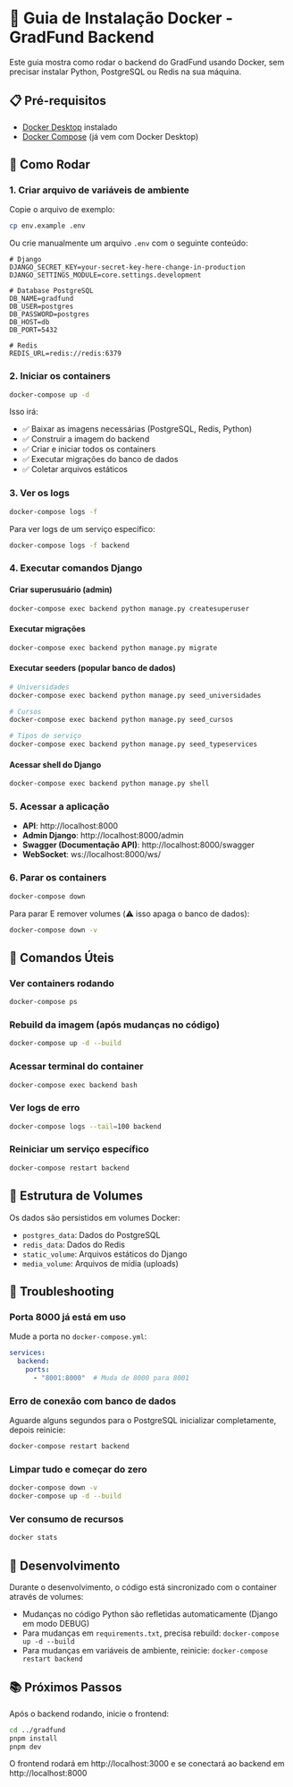 # 🐳 Guia de Instalação Docker - GradFund Backend

Este guia mostra como rodar o backend do GradFund usando Docker, sem precisar instalar Python, PostgreSQL ou Redis na sua máquina.

## 📋 Pré-requisitos

- [Docker Desktop](https://www.docker.com/products/docker-desktop) instalado
- [Docker Compose](https://docs.docker.com/compose/install/) (já vem com Docker Desktop)

## 🚀 Como Rodar

### 1. Criar arquivo de variáveis de ambiente

Copie o arquivo de exemplo:

```bash
cp env.example .env
```

Ou crie manualmente um arquivo `.env` com o seguinte conteúdo:

```env
# Django
DJANGO_SECRET_KEY=your-secret-key-here-change-in-production
DJANGO_SETTINGS_MODULE=core.settings.development

# Database PostgreSQL
DB_NAME=gradfund
DB_USER=postgres
DB_PASSWORD=postgres
DB_HOST=db
DB_PORT=5432

# Redis
REDIS_URL=redis://redis:6379
```

### 2. Iniciar os containers

```bash
docker-compose up -d
```

Isso irá:
- ✅ Baixar as imagens necessárias (PostgreSQL, Redis, Python)
- ✅ Construir a imagem do backend
- ✅ Criar e iniciar todos os containers
- ✅ Executar migrações do banco de dados
- ✅ Coletar arquivos estáticos

### 3. Ver os logs

```bash
docker-compose logs -f
```

Para ver logs de um serviço específico:

```bash
docker-compose logs -f backend
```

### 4. Executar comandos Django

#### Criar superusuário (admin)

```bash
docker-compose exec backend python manage.py createsuperuser
```

#### Executar migrações

```bash
docker-compose exec backend python manage.py migrate
```

#### Executar seeders (popular banco de dados)

```bash
# Universidades
docker-compose exec backend python manage.py seed_universidades

# Cursos
docker-compose exec backend python manage.py seed_cursos

# Tipos de serviço
docker-compose exec backend python manage.py seed_typeservices
```

#### Acessar shell do Django

```bash
docker-compose exec backend python manage.py shell
```

### 5. Acessar a aplicação

- **API**: http://localhost:8000
- **Admin Django**: http://localhost:8000/admin
- **Swagger (Documentação API)**: http://localhost:8000/swagger
- **WebSocket**: ws://localhost:8000/ws/

### 6. Parar os containers

```bash
docker-compose down
```

Para parar E remover volumes (⚠️ isso apaga o banco de dados):

```bash
docker-compose down -v
```

## 🔧 Comandos Úteis

### Ver containers rodando

```bash
docker-compose ps
```

### Rebuild da imagem (após mudanças no código)

```bash
docker-compose up -d --build
```

### Acessar terminal do container

```bash
docker-compose exec backend bash
```

### Ver logs de erro

```bash
docker-compose logs --tail=100 backend
```

### Reiniciar um serviço específico

```bash
docker-compose restart backend
```

## 📁 Estrutura de Volumes

Os dados são persistidos em volumes Docker:

- `postgres_data`: Dados do PostgreSQL
- `redis_data`: Dados do Redis
- `static_volume`: Arquivos estáticos do Django
- `media_volume`: Arquivos de mídia (uploads)

## 🐛 Troubleshooting

### Porta 8000 já está em uso

Mude a porta no `docker-compose.yml`:

```yaml
services:
  backend:
    ports:
      - "8001:8000"  # Muda de 8000 para 8001
```

### Erro de conexão com banco de dados

Aguarde alguns segundos para o PostgreSQL inicializar completamente, depois reinicie:

```bash
docker-compose restart backend
```

### Limpar tudo e começar do zero

```bash
docker-compose down -v
docker-compose up -d --build
```

### Ver consumo de recursos

```bash
docker stats
```

## 🔄 Desenvolvimento

Durante o desenvolvimento, o código está sincronizado com o container através de volumes:

- Mudanças no código Python são refletidas automaticamente (Django em modo DEBUG)
- Para mudanças em `requirements.txt`, precisa rebuild: `docker-compose up -d --build`
- Para mudanças em variáveis de ambiente, reinicie: `docker-compose restart backend`

## 📚 Próximos Passos

Após o backend rodando, inicie o frontend:

```bash
cd ../gradfund
pnpm install
pnpm dev
```

O frontend rodará em http://localhost:3000 e se conectará ao backend em http://localhost:8000

